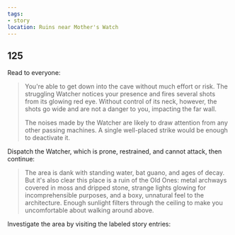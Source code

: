 ```yaml
---
tags:
- story
location: Ruins near Mother's Watch
---
```


## 125

Read to everyone:

> You're able to get down into the cave without much effort or risk.
> The struggling Watcher notices your presence and fires several shots from its glowing red eye.
> Without control of its neck, however, the shots go wide and are not a danger to you, impacting the far wall.
>
> The noises made by the Watcher are likely to draw attention from any other passing machines.
> A single well-placed strike would be enough to deactivate it.

Dispatch the Watcher, which is prone, restrained, and cannot attack, then continue:

> The area is dank with standing water, bat guano, and ages of decay.
> But it's also clear this place is a ruin of the Old Ones: metal archways covered in moss and dripped stone, strange lights glowing for incomprehensible purposes, and a boxy, unnatural feel to the architecture.
> Enough sunlight filters through the ceiling to make you uncomfortable about walking around above.

Investigate the area by visiting the labeled story entries:

<!-- +template map story/iaso/510-mothers-watch-ruins svg -->

<!-- map data 2e0f8f82dbdb1c2692249b9c8f2bbc65dd88bd11873afc1084264ef2aeb277c8
Map
  Title: Mother's Watch Ruins, Level I
  Theme: Old Ones Indoor Delve
  Scale: 5ft per point
                        Environment:
      +------------+    . office floor
     /:W:w.......>..\   D office door
    |::1.........+...|  + office wall
+---+w...........]...|  - office wall
|................]...D  / office wall
|................]...|  \ office wall
+---+............]...|  | office wall
    |.....w:ww...+...|  ] railing
     \....w:::4..>../   v stairs  (rotate: 90)
      +-------L----+    ^ stairs  (rotate: 270)
                        : rocks
                        w puddle
                        > stairs
Points of Interest:
E. Entrance  (tile: puddle)
W. Impaled Watcher  (tile: rocks)
L. Damaged door & blinking light  (tile: puddle; link: 150-the-blinking-light)
-->

<!-- -template map story/iaso/510-mothers-watch-ruins svg -->

